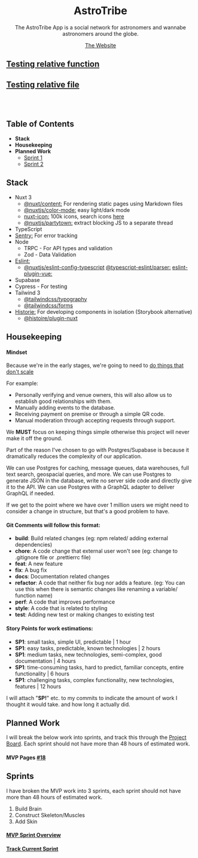 <h1 align="center" style="margin-top: 0px;">AstroTribe</h1>
<!-- <p align="center" style="margin-bottom: 0px !important;">
  <img width="200" src="https://github.com/Drew-Macgibbon/design-portfolio/blob/main/public/readme/doom-logo.png" align="center">
</p> -->
<p align="center" >The AstroTribe App is a social network for astronomers and wannabe astronomers around the globe.</p>

<p align="center" ><a href="https://astrotribe.onrender.com/">The Website</a></p>

## [Testing relative function](composables/useAuth.ts#L17)

## [Testing relative file](pages/login.vue)

&nbsp;  
&nbsp;

## Table of Contents

-   **Stack**
-   **Housekeeping**
-   **Planned Work**
    -   [Sprint 1](#sprint-1)
    -   [Sprint 2](#sprint-2)

## Stack

-   Nuxt 3
    -   [@nuxt/content:](https://content.nuxtjs.org/guide/writing/content-directory) For rendering static pages using Markdown files
    -   [@nuxtjs/color-mode:](https://color-mode.nuxtjs.org/) easy light/dark mode
    -   [nuxt-icon:](https://github.com/nuxt-modules/icon) 100k icons, search icons [here](https://icones.js.org/collection/all)
    -   [@nuxtjs/partytown:](https://github.com/nuxt-modules/partytown) extract blocking JS to a separate thread
-   TypeScript
-   [Sentry:](https://sentry.io/organizations/ml-tech/projects/astrotribe/?project=4504389151621120) For error tracking
-   Node
    -   TRPC - For API types and validation
    -   Zod - Data Validation
-   [Eslint:]()
    -   [@nuxtjs/eslint-config-typescript]()
        [@typescript-eslint/parser:]()
        [eslint-plugin-vue:]()
-   Supabase
-   Cypress - For testing
-   Tailwind 3
    -   [@tailwindcss/typography](https://tailwindcss.com/docs/typography-plugin)
    -   [@tailwindcss/forms](https://github.com/tailwindlabs/tailwindcss-forms)
-   [Historie:](https://histoire.dev/) For developing components in isolation (Storybook alternative)
    -   [@histoire/plugin-nuxt](https://github.com/histoire-dev/histoire/tree/main/packages/histoire-plugin-nuxt)

## Housekeeping

#### Mindset

Because we're in the early stages, we're going to need to [do things that don't scale](http://paulgraham.com/ds.html)

For example:

-   Personally verifying and venue owners, this will also allow us to establish good relationships with them.
-   Manually adding events to the database.
-   Receiving payment on premise or through a simple QR code.
-   Manual moderation through accepting requests through support.

We **MUST** focus on keeping things simple otherwise this project will never make it off the ground.

Part of the reason I've chosen to go with Postgres/Supabase is because it dramatically reduces the complexity of our application.

We can use Postgres for caching, message queues, data warehouses, full text search, geospacial queries, and more. We can use Postgres to generate JSON in the database, write no server side code and directly give it to the API. We can use Postgres with a GraphQL adapter to deliver GraphQL if needed.

If we get to the point where we have over 1 million users we might need to consider a change in structure, but that's a good problem to have.

#### Git Comments will follow this format:

-   **build**: Build related changes (eg: npm related/ adding external dependencies)
-   **chore**: A code change that external user won't see (eg: change to .gitignore file or .prettierrc file)
-   **feat**: A new feature
-   **fix**: A bug fix
-   **docs**: Documentation related changes
-   **refactor**: A code that neither fix bug nor adds a feature. (eg: You can use this when there is semantic changes like renaming a variable/ function name)
-   **perf**: A code that improves performance
-   **style**: A code that is related to styling
-   **test**: Adding new test or making changes to existing test

#### Story Points for work estimations:

-   **SP1**: small tasks, simple UI, predictable | 1 hour
-   **SP1**: easy tasks, predictable, known technologies | 2 hours
-   **SP1**: medium tasks, new technologies, semi-complex, good documentation | 4 hours
-   **SP1**: time-consuming tasks, hard to predict, familiar concepts, entire functionality | 6 hours
-   **SP1**: challenging tasks, complex functionality, new technologies, features | 12 hours

I will attach "**SP!**" etc. to my commits to indicate the amount of work I thought it would take. and how long it actually did.

## Planned Work

I will break the below work into sprints, and track this through the [Project Board]().
Each sprint should not have more than 48 hours of estimated work.

#### MVP Pages [#18](https://github.com/astronera/astrotribe/issues/18)

## Sprints

I have broken the MVP work into 3 sprints, each sprint should not have more than 48 hours of estimated work.

1. Build Brain
2. Construct Skeleton/Muscles
3. Add Skin

#### [MVP Sprint Overview](https://github.com/orgs/astronera/projects/1/views/3)

#### [Track Current Sprint](https://github.com/orgs/astronera/projects/1/views/4)

<!-- MUST GO OVER THIS AND REMOVE ANYTHING THAT IS NOT NEEDED
Moderation
Automatically flag certain posts
Admin
Accept / Reject
Ban Users
Warn Users
Points System
Login once per day
Number of posts
Number of comments
Activity Stream
Likes
Comments
Update profile
Payments
Follow
Followed
Posts
Notifications
Followed
Comment Liked
Post liked
Mentione
Replied to
Search
Hashtags
Categories
Fuzzy search
Profanity Filter
Language Blacklist
Pornography
Memberships
Checkout
Courses
Categories
Modules
Lessons
Text
Video
Image
Quizzes
Questions
Answers
Results
Assignments
Outline
Files
Submission
Review
Result
Users
User List
Student
Moderators
Messaging
Group (By topic)
One-on-one (Network)
Features
Text
Images
Gifs
Video
Audio
@ mentions
Events
RSVP
Reviews
Attendees
Group Messaging
Blog
Blog for each user
Comments
Knowledgebase
Sorted by topic
Famouse Astronomers
By Topic / Era
Discoveries / Research
Bio
Feedback
Display feedback publically
Sort by priority
Create timeline
Changelog
GEO Location
Users near me
Venues Near me
Events near me
Reviews
Replies
Rating
Groups
News Feed
By Category
User List
Private & Public
Comments
@mentions
Posts
@mentions
Companies
Employees
PWA - nuxt/pwa Allows mobile downloads of the app
Optimized image serving / Compression
User Profiles
-->
